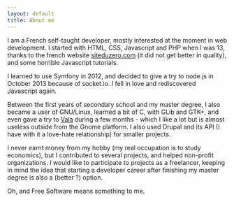 ```yaml
---
layout: default
title: About me
---
```


I am a French self-taught developer, mostly interested at the moment in web development. I started with HTML, CSS, Javascript and PHP when I was 13, thanks to the french website [siteduzero.com] (it did not get better in quality), and some horrible Javascript tutorials.

I learned to use Symfony in 2012, and decided to give a try to node.js in October 2013 because of socket.io. I fell in love and rediscovered Javascript again.

Between the first years of secondary school and my master degree, I also became a user of GNU/Linux, learned a bit of C, with GLib and GTK+, and even gave a try to [Vala] during a few months - which I like a lot but is almost useless outside from the Gnome platform. I also used Drupal and its API (I have with it a love-hate relationship) for smaller projects.

I never earnt money from my hobby (my real occupation is to study economics), but I contributed to several projects, and helped non-profit organizations. I would like to participate to projects as a freelancer, keeping in mind the idea that starting a developer career after finishing my master degree is also a (better ?) option.

Oh, and Free Software means something to me.

[siteduzero.com]: http://siteduzero.com
[Vala]: https://live.gnome.org/Vala
